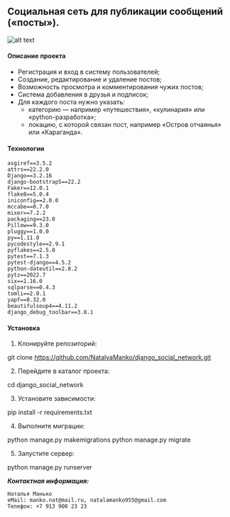 ## Cоциальная сеть для публикации сообщений («посты»).

![alt text](D:\Изображения\_febdde7d-7681-4c24-a915-c0f451c41a49.jpg)

#### Описание проекта

* Регистрация и вход в систему пользователей;
* Создание, редактирование и удаление постов;
* Возможность просмотра и комментирования чужих постов;
* Система добавления в друзья и подписок;
* Для каждого поста нужно указать:
  - категорию — например «путешествия», «кулинария» или «python-разработка»;
  - локацию, с которой связан пост, например «Остров отчаянья» или «Караганда».

#### Технологии
```
asgiref==3.5.2
attrs==22.2.0
Django==3.2.16
django-bootstrap5==22.2
Faker==12.0.1
flake8==5.0.4
iniconfig==2.0.0
mccabe==0.7.0
mixer==7.2.2
packaging==23.0
Pillow==9.3.0
pluggy==1.0.0
py==1.11.0
pycodestyle==2.9.1
pyflakes==2.5.0
pytest==7.1.3
pytest-django==4.5.2
python-dateutil==2.8.2
pytz==2022.7
six==1.16.0
sqlparse==0.4.3
tomli==2.0.1
yapf==0.32.0
beautifulsoup4==4.11.2
django_debug_toolbar==3.8.1
```
#### Установка

1. Клонируйте репозиторий:

git clone https://github.com/NatalyaManko/django_social_network.git

2. Перейдите в каталог проекта:

cd django_social_network

3. Установите зависимости:

pip install -r requirements.txt

4. Выполните миграции:

python manage.py makemigrations python manage.py migrate

5. Запустите сервер:

python manage.py runserver

**_Контактная информация:_**
```
Наталья Манько
eMail: manko.nat@mail.ru, natalamanko955@gmail.com
Телефон: +7 913 900 23 23
```
